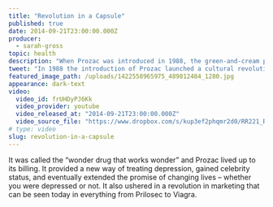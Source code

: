 ```yaml
---
title: "Revolution in a Capsule"
published: true
date: 2014-09-21T23:00:00.000Z
producer:
  - sarah-gross
topic: health
description: "When Prozac was introduced in 1988, the green-and-cream pill to treat depression launched a cultural revolution that continues to echo."
tweet: "In 1988 the introduction of Prozac launched a cultural revolution that still echoes today. "
featured_image_path: /uploads/1422558965975_489812484_1280.jpg
appearance: dark-text
video:
  video_id: frUHDyPJ6Kk
  video_provider: youtube
  video_released_at: "2014-09-21T23:00:00.000Z"
  video_source_file: "https://www.dropbox.com/s/kup3ef2phqmr2d0/RR221_RR_MASTER_11_12_2015_PROZAC-Yahoo%20Master.mov?dl=0"
# type: video
slug: revolution-in-a-capsule
---
```


It was called the “wonder drug that works wonder” and Prozac lived up to its billing. It provided a new way of treating depression, gained celebrity status, and eventually extended the promise of changing lives – whether you were depressed or not. It also ushered in a revolution in marketing that can be seen today in everything from Prilosec to Viagra.

